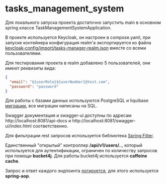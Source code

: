 # tasks_management_system

Для локального запуска проекта достаточно запустить main в основном spring классе
TaskManagementSystemApplication.

В проекте используется Keycloak, он настроен в compose.yaml, 
при запуске контейнера конфигурация realm'а экспортируется из файла
[keycloak-config/import/tasks-manager-realm.json](keycloak-config/import/tasks-manager-realm.json)
вместе со всеми пользователями.

Для тестирования проекта в realm добавлено 5 пользователей, они
имеют реквизиты вида: 
```json
{
  "email": "${userRole}${userNumber}@test.com",
  "password": "password"
}
```

Для работы с базами данных используются PostgreSQL и liquibase
[миграции](src/main/resources/db/changelog/db.changelog-master.yaml), все
миграции написаны на SQL.

Swagger документация и swagger-ui доступны по адресам http://localhost:8081/api-docs и
http://localhost:8081/swagger-ui/index.html соответственно.

Для фильтрации rest запросов используется библиотека [Spring Filter](https://github.com/turkraft/springfilter).

Единственный "открытый" контроллер **/api/v1/users/..**, который используется для аутентификации,
ограничен по количеству запросов при помощи **bucket4j**. Для работы bucket4j используется
**caffeine cache**.

Запрос и ответ каждого эндпоинта [логируется](src/main/java/com/github/bondarevv23/task_management_system/aop/InboundRequestAdvice.java),
для этого используется **spring-aop**.
